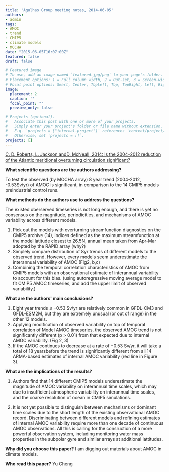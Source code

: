 ```yaml
---
title: 'Agulhas Group meeting notes, 2014-06-05'
authors:
- admin
tags:
- AMOC
- trend
- CMIP5
- climate models
- MOCHA
date: "2015-06-05T16:07:00Z"
featured: false
draft: false

# Featured image
# To use, add an image named `featured.jpg/png` to your page's folder.
# Placement options: 1 = Full column width, 2 = Out-set, 3 = Screen-width
# Focal point options: Smart, Center, TopLeft, Top, TopRight, Left, Right, BottomLeft, Bottom, BottomRight
image:
  placement: 2
  caption: ''
  focal_point: ""
  preview_only: false

# Projects (optional).
#   Associate this post with one or more of your projects.
#   Simply enter your project's folder or file name without extension.
#   E.g. `projects = ["internal-project"]` references `content/project/deep-learning/index.md`.
#   Otherwise, set `projects = []`.
projects: []
---
```


[C. D. Roberts, L. Jackson andD. McNeall, 2014: Is the 2004–2012 reduction of the Atlantic meridional overturning circulation significant?](http://onlinelibrary.wiley.com/doi/10.1002/2014GL059473/abstract)

**What scientific questions are the authors addressing?**

To test the observed (by MOCHA array) 8 year trend (2004-2012, -0.53Sv/yr) of AMOC is significant, in comparison to the 14 CMIP5 models preindustrial control runs.  


**What methods do the authors use to address the questions?**

The existed oberserved timeseries is not long enough, and there is yet no consensus on the magnitude, periodicities, and mechanisms of AMOC variability across different models.

1. Pick out the models with overturning streamfunction diagnostics on the CMIP5 archive (14), indices defined as the maximum streamfunction at the model latitude closest to 26.5N, annual mean taken from Apr-Mar adopted by the RAPID array (why?)
2. Simplely compare distribution of 8yr trends of different models to the observed trend. However, every models seem underestimate the interannual variability of AMOC (Fig2, b,c)
3. Combining the temporal correlation characteristics of AMOC from CMIP5 models with an observational estimate of interannual variability to account for this bias. (using autoregressive moving average model to fit CMIP5 AMOC timeseries, and add the upper limit of observed variability.)  


**What are the authors' main conclusions?**

1. Eight year trends ≤ −0.53 Sv/yr are relatively common in GFDL-CM3 and GFDL-ESM2M, but they are extremely unusual (or out of range) in the other 12 models.
2. Applying modification of observed variability on top of temporal correlation of Model AMOC timeseries, the observed AMOC trend is not significantly different (p > 0.01) from that expected due to internal AMOC variability. (Fig 2, 3)
3. If the AMOC continues to decrease at a rate of −0.53 Sv/yr, it will take a total of 18 yearsbefore the trend is significantly different from all 14 ARMA-based estimates of internal AMOC variability (red line in Figure 3).


**What are the implications of the results?**

1. Authors find that 14 different CMIP5 models underestimate the magnitude of AMOC variability on interannual time scales, which may due to insufficient atmospheric variability on interannual time scales, and the coarse resolution of ocean in CMIP5 simulations.

2. It is not yet possible to distinguish between mechanisms or dominant time scales due to the short length of the existing observational AMOC record. Discriminating between different models and refining estimates of internal AMOC variability require more than one decade of continuous AMOC observations. All this is calling for the consruction of a more powerful observation system, including monitoring water mass properties in the subpolar gyre and similar arrays at additional lattitudes.


**Why did you choose this paper?**
I am digging out materials about AMOC in climate models. 

**Who read this paper?**
Yu Cheng